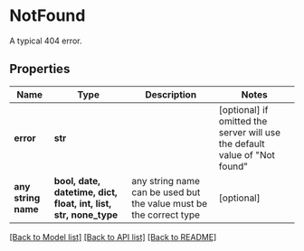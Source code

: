# NotFound

A typical 404 error.

## Properties
Name | Type | Description | Notes
------------ | ------------- | ------------- | -------------
**error** | **str** |  | [optional]  if omitted the server will use the default value of "Not found"
**any string name** | **bool, date, datetime, dict, float, int, list, str, none_type** | any string name can be used but the value must be the correct type | [optional]

[[Back to Model list]](../README.md#documentation-for-models) [[Back to API list]](../README.md#documentation-for-api-endpoints) [[Back to README]](../README.md)


